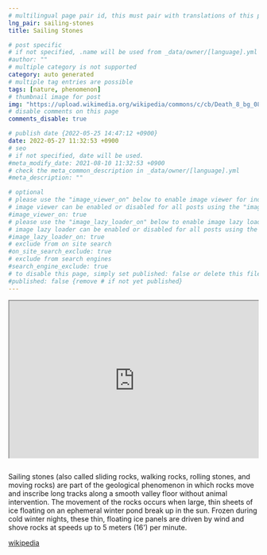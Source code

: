 ```yaml
---
# multilingual page pair id, this must pair with translations of this page. (This name must be unique)
lng_pair: sailing-stones
title: Sailing Stones

# post specific
# if not specified, .name will be used from _data/owner/[language].yml
#author: ""
# multiple category is not supported
category: auto generated
# multiple tag entries are possible
tags: [nature, phenomenon]
# thumbnail image for post
img: "https://upload.wikimedia.org/wikipedia/commons/c/cb/Death_8_bg_082303.jpg"
# disable comments on this page
comments_disable: true

# publish date {2022-05-25 14:47:12 +0900}
date: 2022-05-27 11:32:53 +0900
# seo
# if not specified, date will be used.
#meta_modify_date: 2021-08-10 11:32:53 +0900
# check the meta_common_description in _data/owner/[language].yml
#meta_description: ""

# optional
# please use the "image_viewer_on" below to enable image viewer for individual pages or posts (_posts/ or [language]/_posts folders).
# image viewer can be enabled or disabled for all posts using the "image_viewer_posts: true" setting in _data/conf/main.yml.
#image_viewer_on: true
# please use the "image_lazy_loader_on" below to enable image lazy loader for individual pages or posts (_posts/ or [language]/_posts folders).
# image lazy loader can be enabled or disabled for all posts using the "image_lazy_loader_posts: true" setting in _data/conf/main.yml.
#image_lazy_loader_on: true
# exclude from on site search
#on_site_search_exclude: true
# exclude from search engines
#search_engine_exclude: true
# to disable this page, simply set published: false or delete this file
#published: false {remove # if not yet published}
---
```


<div style="position:relative;padding-bottom:56.25%;padding-top:35px;height:0;margin-bottom:2em;overflow:hidden">
    <iframe style="position:absolute;top:0;left:0;width:100%;height:100%"  src="https://www.youtube.com/embed/JFFhD5HeByM?si=t-xMVgOzbUpfZg_X" title="YouTube video player"  allowfullscreen>
    </iframe>
</div>

Sailing stones (also called sliding rocks, walking rocks, rolling stones, and moving rocks) are part of the geological phenomenon in which rocks move and inscribe long tracks along a smooth valley floor without animal intervention. The movement of the rocks occurs when large, thin sheets of ice floating on an ephemeral winter pond break up in the sun. Frozen during cold winter nights, these thin, floating ice panels are driven by wind and shove rocks at speeds up to 5 meters (16') per minute.

[wikipedia](https://en.wikipedia.org/wiki/Sailing_stones)
